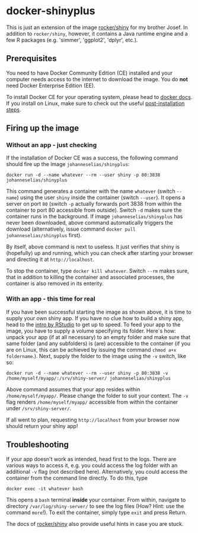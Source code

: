 # docker-shinyplus

This is just an extension of the image 
[rocker/shiny](https://hub.docker.com/r/rocker/shiny "rocker/shiny on docker hub") for my brother Josef. In addition to `rocker/shiny`, however, it contains a Java runtime engine and a few R packages (e.g. 'simmer', 'ggplot2', 'dplyr', etc.).

## Prerequisites

You need to have Docker Community Edition (CE) installed and your computer needs access to the internet to download the image. You do **not** need Docker Enterprise Edition (EE). 

To install Docker CE for your operating system, please head to [docker docs](https://docs.docker.com/install/ "Installation docs at Docker"). If you install on Linux, make sure to check out the useful [post-installation steps](https://docs.docker.com/install/linux/linux-postinstall/ "Useful post-installation steps on Linux").

## Firing up the image

### Without an app - just checking

If the installation of Docker CE was a success, the following command should fire up the image `johanneselias/shinyplus`:

    docker run -d --name whatever --rm --user shiny -p 80:3838 johanneselias/shinyplus

This command generates a container with the name `whatever` (switch `--name`) using the user `shiny` inside the container (switch `--user`). It opens a server on port `80` (switch `-p` actually forwards port 3838 from within the container to port 80 accessible from outside). Switch `-d` makes sure the container runs in the background. If image `johanneselias/shinyplus` has never been downloaded, above command automatically triggers the download (alternatively, issue command `docker pull johanneselias/shinyplus` first). 

By itself, above command is next to useless. It just verifies that shiny is (hopefully) up and running, which you can check after starting your browser and directing it at `http://localhost`.

To stop the container, type `docker kill whatever`. Switch `--rm` makes sure, that in addition to killing the container and associated processes, the container is also removed in its enterity.

### With an app - this time for real

If you have been successful starting the image as shown above, it is time to supply your own shiny app. If you have no clue how to build a shiny app, head to the [intro by RStudio](https://shiny.rstudio.com/articles/build.html) to get up to speed. To feed your app to the image, you have to supply a volume specifying its folder. Here´s how: unpack your app (if at all necessary) to an empty folder and make sure that same folder (and any subfolders) is (are) accessible to the container (if you are on Linux, this can be achieved by issuing the command `chmod a+x foldername`.). Next, supply the folder to the image using the `-v` switch, like so:

    docker run -d --name whatever --rm --user shiny -p 80:3838 -v /home/myself/myapp/:/srv/shiny-server/ johanneselias/shinyplus
    
Above command assumes that your app resides within `/home/myself/myapp/`. Please change the folder to suit your context. The `-v` flag renders `/home/myself/myapp/` accessible from within the container under `/srv/shiny-server/`.

If all went to plan, requesting `http://localhost` from your browser now should return your shiny app!

## Troubleshooting

If your app doesn't work as intended, head first to the logs. There are various ways to access it, e.g. you could access the log folder with an additional `-v` flag (not described here). Alternatively, you could access the container from the command line directly. To do this, type

    docker exec -it whatever bash

This opens a `bash` terminal **inside** your container. From within, navigate to directory `/var/log/shiny-server/` to see the log files (How? Hint: use the command `more`!). To exit the container, simply type `exit` and press Return.

The docs of [rocker/shiny](https://hub.docker.com/r/rocker/shiny "rocker/shiny on docker hub") also provide useful hints in case you are stuck. 

